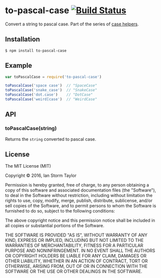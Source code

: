 
# to-pascal-case [![Build Status](https://travis-ci.org/ianstormtaylor/to-pascal-case.svg?branch=master)](https://travis-ci.org/ianstormtaylor/to-pascal-case)

Convert a string to pascal case. Part of the series of [case helpers](https://github.com/ianstormtaylor/to-case).


## Installation

```
$ npm install to-pascal-case
```


## Example

```js
var toPascalCase = require('to-pascal-case')

toPascalCase('space case')  // "SpaceCase"
toPascalCase('snake_case')  // "SnakeCase"
toPascalCase('dot.case')    // "DotCase"
toPascalCase('weird[case')  // "WeirdCase"
```


## API

### toPascalCase(string)
  
Returns the `string` converted to pascal case.


## License

The MIT License (MIT)

Copyright &copy; 2016, Ian Storm Taylor

Permission is hereby granted, free of charge, to any person obtaining a copy of this software and associated documentation files (the "Software"), to deal in the Software without restriction, including without limitation the rights to use, copy, modify, merge, publish, distribute, sublicense, and/or sell copies of the Software, and to permit persons to whom the Software is furnished to do so, subject to the following conditions:

The above copyright notice and this permission notice shall be included in all copies or substantial portions of the Software.

THE SOFTWARE IS PROVIDED "AS IS", WITHOUT WARRANTY OF ANY KIND, EXPRESS OR IMPLIED, INCLUDING BUT NOT LIMITED TO THE WARRANTIES OF MERCHANTABILITY, FITNESS FOR A PARTICULAR PURPOSE AND NONINFRINGEMENT. IN NO EVENT SHALL THE AUTHORS OR COPYRIGHT HOLDERS BE LIABLE FOR ANY CLAIM, DAMAGES OR OTHER LIABILITY, WHETHER IN AN ACTION OF CONTRACT, TORT OR OTHERWISE, ARISING FROM, OUT OF OR IN CONNECTION WITH THE SOFTWARE OR THE USE OR OTHER DEALINGS IN THE SOFTWARE.
